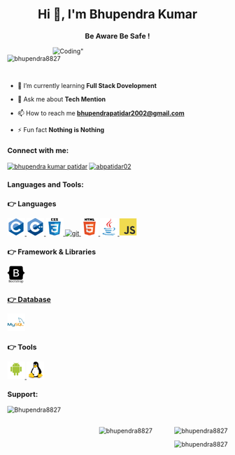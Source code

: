 <h1 align="center">Hi 👋, I'm Bhupendra Kumar</h1>
<h3 align="center">Be Aware Be Safe !</h3>
<img align="right" alt=Coding" width="400" src="https://i.gifer.com/81RA.gif">

<p align="left"> <img src="https://komarev.com/ghpvc/?username=bhupendra8827&label=Profile%20views&color=0e75b6&style=flat" alt="bhupendra8827" /> </p>

<p align="left"> <a href="https://twitter.com/" target="blank"><img src="https://img.shields.io/twitter/follow/?logo=twitter&style=for-the-badge" alt="" /></a> </p>

- 🌱 I’m currently learning **Full Stack Dovelopment**

- 💬 Ask me about **Tech Mention**

- 📫 How to reach me **bhupendrapatidar2002@gmail.com**

- ⚡ Fun fact **Nothing is Nothing**

<h3 align="left">Connect with me:</h3>
<p align="left">
<a href="https://www.linkedin.com/feed/" target="blank"><img align="center" src="https://raw.githubusercontent.com/rahuldkjain/github-profile-readme-generator/master/src/images/icons/Social/linked-in-alt.svg" alt="bhupendra kumar patidar" height="30" width="40" /></a>
<a href="https://instagram.com/abpatidar02" target="blank"><img align="center" src="https://raw.githubusercontent.com/rahuldkjain/github-profile-readme-generator/master/src/images/icons/Social/instagram.svg" alt="abpatidar02" height="30" width="40" /></a>
</p>

<h3 align="left">Languages and Tools:</h3>
<h3 align="left" >👉 Languages</h3>
  </a> <a href="https://www.cprogramming.com/" target="_blank" rel="noreferrer"> <img src="https://raw.githubusercontent.com/devicons/devicon/master/icons/c/c-original.svg" alt="c" width="40" height="40"/> </a> 
  <a href="https://www.w3schools.com/cpp/" target="_blank" rel="noreferrer"> <img src="https://raw.githubusercontent.com/devicons/devicon/master/icons/cplusplus/cplusplus-original.svg" alt="cplusplus" width="40" height="40"/> </a> 
  <a href="https://www.w3schools.com/css/" target="_blank" rel="noreferrer"> <img src="https://raw.githubusercontent.com/devicons/devicon/master/icons/css3/css3-original-wordmark.svg" alt="css3" width="40" height="40"/> </a> 
  <a href="https://git-scm.com/" target="_blank" rel="noreferrer"> <img src="https://www.vectorlogo.zone/logos/git-scm/git-scm-icon.svg" alt="git" width="40" height="40"/> 
  </a> <a href="https://www.w3.org/html/" target="_blank" rel="noreferrer"> <img src="https://raw.githubusercontent.com/devicons/devicon/master/icons/html5/html5-original-wordmark.svg" alt="html5" width="40" height="40"/> </a> 
  <a href="https://www.java.com" target="_blank" rel="noreferrer"> <img src="https://raw.githubusercontent.com/devicons/devicon/master/icons/java/java-original.svg" alt="java" width="40" height="40"/> </a>
  <a href="https://developer.mozilla.org/en-US/docs/Web/JavaScript" target="_blank" rel="noreferrer"> <img src="https://raw.githubusercontent.com/devicons/devicon/master/icons/javascript/javascript-original.svg" alt="javascript" width="40" height="40"/>
</a>

  <h3 align="left" >👉 Framework & Libraries</h3>
  <a href="https://getbootstrap.com" target="_blank" rel="noreferrer"> <img src="https://raw.githubusercontent.com/devicons/devicon/master/icons/bootstrap/bootstrap-plain-wordmark.svg" alt="bootstrap" width="40" height="40"/>
  <h3 align="left" >👉 Database</h3>
  <a href="https://www.mysql.com/" target="_blank" rel="noreferrer"> <img src="https://raw.githubusercontent.com/devicons/devicon/master/icons/mysql/mysql-original-wordmark.svg" alt="mysql" width="40" height="40"/> </a> </p>
    <h3 align="left" >👉 Tools</h3>
  <p align="left"> <a href="https://developer.android.com" target="_blank" rel="noreferrer"> <img src="https://raw.githubusercontent.com/devicons/devicon/master/icons/android/android-original-wordmark.svg" alt="android" width="40" height="40"/> </a> 
    <a href="https://www.linux.org/" target="_blank" rel="noreferrer"> <img src="https://raw.githubusercontent.com/devicons/devicon/master/icons/linux/linux-original.svg" alt="linux" width="40" height="40"/> </a>

  

<h3 align="left">Support:</h3>
<p><a href="https://www.buymeacoffee.com/Bhupendra8827"> <img align="left" src="https://cdn.buymeacoffee.com/buttons/v2/default-yellow.png" height="50" width="210" alt="Bhupendra8827" /></a></p><br><br>

<p><img align="left" src="https://github-readme-stats.vercel.app/api/top-langs?username=bhupendra8827&show_icons=true&locale=en&layout=compact" alt="bhupendra8827" /></p>

<p>&nbsp;<img align="right" src="https://github-readme-stats.vercel.app/api?username=bhupendra8827&show_icons=true&locale=en" alt="bhupendra8827" /></p>

<p><img align="right" src="https://github-readme-streak-stats.herokuapp.com/?user=bhupendra8827&" alt="bhupendra8827" /></p>
